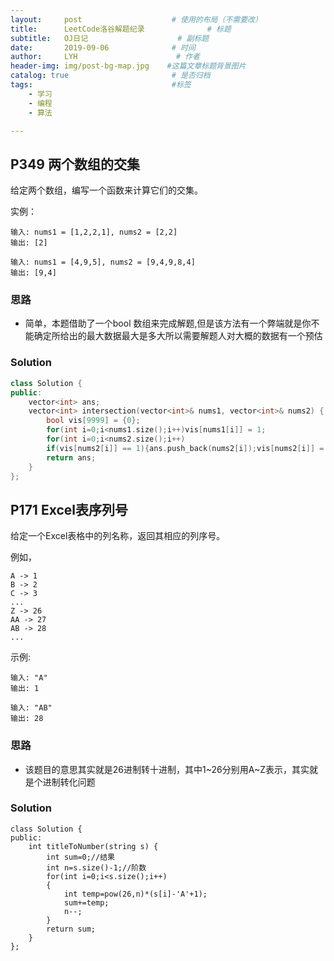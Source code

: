 ```yaml
---
layout:     post                    # 使用的布局（不需要改）
title:      LeetCode洛谷解题纪录	           	# 标题 
subtitle:   OJ日记					# 副标题
date:       2019-09-06              # 时间
author:     LYH                      # 作者
header-img: img/post-bg-map.jpg    #这篇文章标题背景图片
catalog: true                       # 是否归档
tags:                               #标签
    - 学习
    - 编程
    - 算法

---
```


## P349 两个数组的交集

给定两个数组，编写一个函数来计算它们的交集。


实例：

```
输入: nums1 = [1,2,2,1], nums2 = [2,2]
输出: [2]

输入: nums1 = [4,9,5], nums2 = [9,4,9,8,4]
输出: [9,4]
```

### 思路

* 简单，本题借助了一个bool 数组来完成解题,但是该方法有一个弊端就是你不能确定所给出的最大数据最大是多大所以需要解题人对大概的数据有一个预估

### Solution

```c++
class Solution {
public:
    vector<int> ans;
    vector<int> intersection(vector<int>& nums1, vector<int>& nums2) {
        bool vis[9999] = {0};
        for(int i=0;i<nums1.size();i++)vis[nums1[i]] = 1;
        for(int i=0;i<nums2.size();i++)
        if(vis[nums2[i]] == 1){ans.push_back(nums2[i]);vis[nums2[i]] = 0;}
        return ans;
    }
};
```

## P171 Excel表序列号

给定一个Excel表格中的列名称，返回其相应的列序号。

例如，

    A -> 1
    B -> 2
    C -> 3
    ...
    Z -> 26
    AA -> 27
    AB -> 28 
    ...

示例:

```
输入: "A"
输出: 1

输入: "AB"
输出: 28
```

### 思路

* 该题目的意思其实就是26进制转十进制，其中1~26分别用A~Z表示，其实就是个进制转化问题

### Solution

```
class Solution {
public:
    int titleToNumber(string s) {
        int sum=0;//结果
        int n=s.size()-1;//阶数
        for(int i=0;i<s.size();i++)
        {
            int temp=pow(26,n)*(s[i]-'A'+1);
            sum+=temp;
            n--;
        }
        return sum;
    }
};
```

